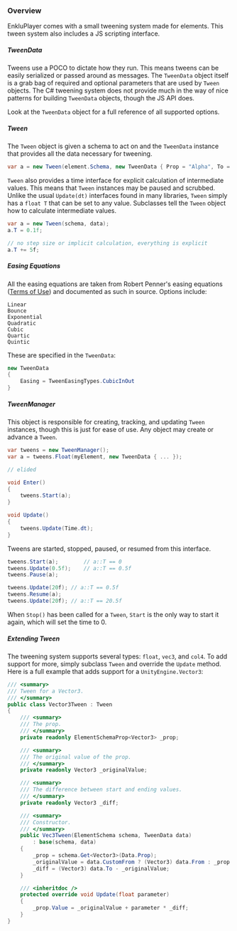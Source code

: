 ### Overview

EnkluPlayer comes with a small tweening system made for elements. This tween system also includes a JS scripting interface.

##### TweenData

Tweens use a POCO to dictate how they run. This means tweens can be easily serialized or passed around as messages. The `TweenData` object itself is a grab bag of required and optional parameters that are used by `Tween` objects. The C# tweening system does not provide much in the way of nice patterns for building `TweenData` objects, though the JS API does.

Look at the `TweenData` object for a full reference of all supported options.

##### Tween

The `Tween` object is given a schema to act on and the `TweenData` instance that provides all the data necessary for tweening.

```csharp
var a = new Tween(element.Schema, new TweenData { Prop = "Alpha", To = 1, DurationSec = 5f });
```

`Tween` also provides a time interface for explicit calculation of intermediate values. This means that `Tween` instances may be paused and scrubbed. Unlike the usual `Update(dt)` interfaces found in many libraries, `Tween` simply has a `float T` that can be set to any value. Subclasses tell the `Tween` object how to calculate intermediate values.

```csharp
var a = new Tween(schema, data);
a.T = 0.1f;

// no step size or implicit calculation, everything is explicit
a.T += 5f;
```

##### Easing Equations

All the easing equations are taken from Robert Penner's easing equations ([Terms of Use](http://www.robertpenner.com/easing_terms_of_use.html)) and documented as such in source. Options include:

```
Linear
Bounce
Exponential
Quadratic
Cubic
Quartic
Quintic
```

These are specified in the `TweenData`:

```csharp
new TweenData
{
    Easing = TweenEasingTypes.CubicInOut
}
```

##### TweenManager

This object is responsible for creating, tracking, and updating `Tween` instances, though this is just for ease of use. Any object may create or advance a `Tween`.

```csharp
var tweens = new TweenManager();
var a = tweens.Float(myElement, new TweenData { ... });

// elided

void Enter()
{
    tweens.Start(a);
}

void Update()
{
    tweens.Update(Time.dt);
}
```

Tweens are started, stopped, paused, or resumed from this interface.

```csharp
tweens.Start(a);		// a::T == 0
tweens.Update(0.5f); 	// a::T == 0.5f
tweens.Pause(a);

tweens.Update(20f);	// a::T == 0.5f
tweens.Resume(a);
tweens.Update(20f);	// a::T == 20.5f

```

When `Stop()` has been called for a `Tween`, `Start` is the only way to start it again, which will set the time to 0.

##### Extending Tween

The tweening system supports several types: `float`, `vec3`, and `col4`. To add support for more, simply subclass `Tween` and override the `Update` method. Here is a full example that adds support for a `UnityEngine.Vector3`:

```csharp
/// <summary>
/// Tween for a Vector3.
/// </summary>
public class Vector3Tween : Tween
{
    /// <summary>
    /// The prop.
    /// </summary>
    private readonly ElementSchemaProp<Vector3> _prop;

    /// <summary>
    /// The original value of the prop.
    /// </summary>
    private readonly Vector3 _originalValue;

    /// <summary>
    /// The difference between start and ending values.
    /// </summary>
    private readonly Vector3 _diff;

    /// <summary>
    /// Constructor.
    /// </summary>
    public Vec3Tween(ElementSchema schema, TweenData data)
        : base(schema, data)
    {
        _prop = schema.Get<Vector3>(Data.Prop);
        _originalValue = data.CustomFrom ? (Vector3) data.From : _prop.Value;
        _diff = (Vector3) data.To - _originalValue;
    }

    /// <inheritdoc />
    protected override void Update(float parameter)
    {
        _prop.Value = _originalValue + parameter * _diff;
    }
}
```

